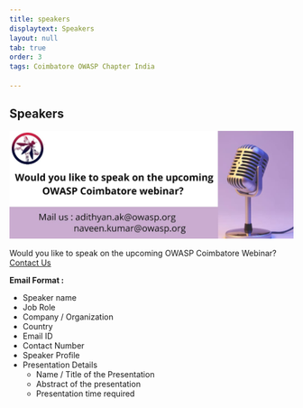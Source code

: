 ```yaml
---
title: speakers
displaytext: Speakers
layout: null
tab: true
order: 3
tags: Coimbatore OWASP Chapter India

---
```

## Speakers
<img src="assets/images/logo/Speaker_banner.jpeg"/>


Would you like to speak on the upcoming OWASP Coimbatore Webinar? [Contact Us](mailto:adithyanak@owasp.org)

**Email Format :**

- Speaker name
- Job Role
- Company / Organization
- Country
- Email ID
- Contact Number
- Speaker Profile
- Presentation Details
    - Name / Title of the Presentation
    - Abstract of the presentation
    - Presentation time required
